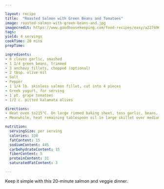```yaml
---

layout: recipe
title:  "Roasted Salmon with Green Beans and Tomatoes"
image: roasted-salmon-with-green-beans-and.jpg
imagecredit: https://www.goodhousekeeping.com/food-recipes/easy/a22749664/roasted-salmon-with-green-beans-and-tomatoes-recipe/
tags: 
yield: 4 servings
cookTime: 20 mins
prepTime: 

ingredients: 
- 6 cloves garlic, smashed
- 1 1/4 green beans, trimmed
- 3 anchovy fillets, chopped (optional)
- 2 tbsp. olive oil
- Salt
- Pepper
- 1 1/4 lb. skinless salmon fillet, cut into 4 pieces
- Greek yogurt, for serving
- 1 pt. grape tomatoes
- 1/2 c. pitted kalamata olives

directions: 
- Heat oven to215°C. On large rimmed baking sheet, toss garlic, beans, tomatoes, olives and anchovies (if using) with 1 tablespoon oil and 1/4 teaspoon pepper. Roast until vegetables are tender and beginning to brown, 12 to 15 minutes.
- Meanwhile, heat remaining tablespoon oil in large skillet over medium heat. Season salmon with 1/4 teaspoon each salt and pepper and cook until golden brown and opaque throughout, 4 to 5 minutes per side. Serve with vegetables and yogurt if desired.

nutrition: 
  servingSize: per serving
  calories: 330
  fatContent: 15
  sodiumContent: 445
  carbohydrateContent: 15
  fiberContent: 5
  proteinContent: 31
  saturatedFatContent: 3

--- 
```


Keep it simple with this 20-minute salmon and veggie dinner.
